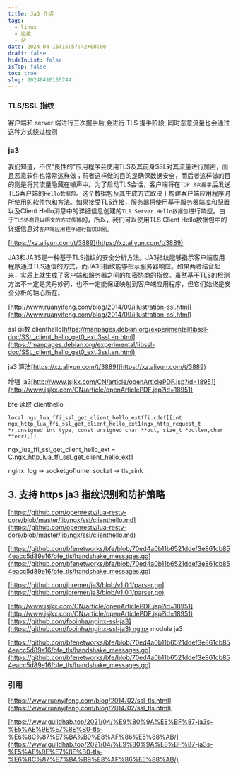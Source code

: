 ```yaml
---
title: Ja3 介绍
tags:
  - linux
  - 运维
  - 杂
date: 2024-04-16T15:57:42+08:00
draft: false
hideInList: false
isTop: false
toc: true
slug: 20240416155744
---
```

### TLS/SSL 指纹

客户端和 server 端进行三次握手后,会进行 TLS 握手阶段, 同时恶意流量也会通过这种方式绕过检测




### ja3

我们知道，不仅"良性的"应用程序会使用TLS及其前身SSL对其流量进行加密，而且恶意软件也常常这样做；前者这样做的目的是确保数据安全，而后者这样做的目的则是将其流量隐藏在噪声中。为了启动TLS会话，客户端将在`TCP 3次握手`后发送TLS客户端的`Hello数据包`。这个数据包及其生成方式取决于构建客户端应用程序时所使用的软件包和方法。如果接受TLS连接，服务器将使用基于服务器端库和配置以及Client Hello消息中的详细信息创建的`TLS Server Hello数据包`进行响应。由于`TLS协商是以明文的方式传输`的，所以，我们可以使用TLS Client Hello数据包中的详细信息对`客户端应用程序进行指纹识别`。

[https://xz.aliyun.com/t/3889](https://xz.aliyun.com/t/3889)

JA3和JA3S是一种基于TLS指纹的安全分析方法。JA3指纹能够指示客户端应用程序通过TLS通信的方式，而JA3S指纹能够指示服务器响应。如果两者结合起来，实质上就生成了客户端和服务器之间的加密协商的指纹。虽然基于TLS的检测方法不一定是灵丹妙药，也不一定能保证映射到客户端应用程序，但它们始终是安全分析的轴心所在。

[http://www.ruanyifeng.com/blog/2014/09/illustration-ssl.html](http://www.ruanyifeng.com/blog/2014/09/illustration-ssl.html)

ssl 函数 clienthello[https://manpages.debian.org/experimental/libssl-doc/SSL_client_hello_get0_ext.3ssl.en.html](https://manpages.debian.org/experimental/libssl-doc/SSL_client_hello_get0_ext.3ssl.en.html)

ja3 算法[https://xz.aliyun.com/t/3889](https://xz.aliyun.com/t/3889)

增强 ja3[http://www.jsjkx.com/CN/article/openArticlePDF.jsp?id=18951](http://www.jsjkx.com/CN/article/openArticlePDF.jsp?id=18951)

bfe 读取 clienthello

`local ngx_lua_ffi_ssl_get_client_hello_extffi.cdef[[int ngx_http_lua_ffi_ssl_get_client_hello_ext1(ngx_http_request_t *r,unsigned int type, const unsigned char **out, size_t *outlen,char **err);]]`

ngx_lua_ffi_ssl_get_client_hello_ext = C.ngx_http_lua_ffi_ssl_get_client_hello_ext1

nginx: log -> socketgoflume: socket -> tls_sink

## 3. 支持 https ja3 指纹识别和防护策略

[https://github.com/openresty/lua-resty-core/blob/master/lib/ngx/ssl/clienthello.md](https://github.com/openresty/lua-resty-core/blob/master/lib/ngx/ssl/clienthello.md)

[https://github.com/bfenetworks/bfe/blob/70ed4a0b11b6521ddef3e861cb854eacc5d89e16/bfe_tls/handshake_messages.go](https://github.com/bfenetworks/bfe/blob/70ed4a0b11b6521ddef3e861cb854eacc5d89e16/bfe_tls/handshake_messages.go)

[https://github.com/jbremer/ja3/blob/v1.0.1/parser.go](https://github.com/jbremer/ja3/blob/v1.0.1/parser.go)

[http://www.jsjkx.com/CN/article/openArticlePDF.jsp?id=18951](http://www.jsjkx.com/CN/article/openArticlePDF.jsp?id=18951)[https://github.com/fooinha/nginx-ssl-ja3](https://github.com/fooinha/nginx-ssl-ja3) nginx module ja3

[https://github.com/bfenetworks/bfe/blob/70ed4a0b11b6521ddef3e861cb854eacc5d89e16/bfe_tls/handshake_messages.go](https://github.com/bfenetworks/bfe/blob/70ed4a0b11b6521ddef3e861cb854eacc5d89e16/bfe_tls/handshake_messages.go)





### 引用

[https://www.ruanyifeng.com/blog/2014/02/ssl_tls.html](https://www.ruanyifeng.com/blog/2014/02/ssl_tls.html)

[https://www.guildhab.top/2021/04/%E9%80%9A%E8%BF%87-ja3s-%E5%AE%9E%E7%8E%B0-tls-%E6%8C%87%E7%BA%B9%E8%AF%86%E5%88%AB/](https://www.guildhab.top/2021/04/%E9%80%9A%E8%BF%87-ja3s-%E5%AE%9E%E7%8E%B0-tls-%E6%8C%87%E7%BA%B9%E8%AF%86%E5%88%AB/)

